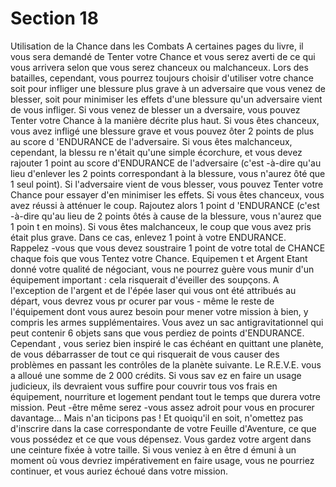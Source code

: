 # Section 18

Utilisation de la Chance dans les Combats
A certaines pages du livre, il vous sera demandé de Tenter
votre Chance  et vous serez averti de ce qui vous arrivera selon
que vous serez  chanceux  ou malchanceux.  Lors des batailles,
cependant, vous pourrez toujours  choisir  d'utiliser votre chance
soit pour infliger une blessure plus grave à un adversaire que
vous venez de blesser, soit pour minimiser les effets d'une
blessure qu'un adversaire vient de vous infliger.
Si vous venez de blesser un a dversaire, vous pouvez Tenter
votre Chance  à la manière décrite plus haut. Si vous êtes
chanceux,  vous avez infligé une blessure grave et vous pouvez
ôter 2 points de plus au score d 'ENDURANCE  de l'adversaire.
Si vous êtes malchanceux,  cependant, la blessu re n'était
qu'une simple écorchure, et vous devez rajouter 1 point au score
d'ENDURANCE  de l'adversaire (c'est -à-dire qu'au lieu
d'enlever les 2 points correspondant à la blessure, vous n'aurez
ôté que 1 seul point).
Si l'adversaire vient de vous blesser, vous pouvez Tenter votre
Chance  pour essayer d'en minimiser les effets. Si vous êtes
chanceux,  vous avez réussi à atténuer le coup. Rajoutez alors 1
point d 'ENDURANCE (c'est -à-dire qu'au lieu de 2 points ôtés à
cause de la blessure, vous n'aurez que 1 poin t en moins). Si vous
êtes malchanceux,  le coup que vous avez pris était plus grave.
Dans ce cas, enlevez 1 point à votre ENDURANCE.
Rappelez -vous que vous devez soustraire 1 point de votre total de
CHANCE  chaque fois que vous  Tentez votre Chance.
Equipemen t et Argent
Etant donné votre qualité de négociant, vous ne pourrez guère
vous munir d'un équipement important : cela risquerait d'éveiller
des soupçons. A l'exception de l'argent et de l'épée laser qui vous
ont été attribués au départ, vous devrez vous pr ocurer par vous -
même le reste de l'équipement dont vous aurez besoin pour
mener votre mission à bien, y compris les armes
supplémentaires. Vous avez un sac antigravitationnel qui peut
contenir 6 objets sans que vous perdiez de points
d'ENDURANCE.  Cependant , vous seriez bien inspiré le cas
échéant en quittant une planète, de vous débarrasser de tout ce
qui risquerait de vous causer des problèmes en passant les
contrôles de la planète suivante. Le R.E.V.E. vous a alloué une
somme de 2 000 crédits. Si vous sav ez en faire un usage
judicieux, ils devraient vous suffire pour couvrir tous vos frais en
équipement, nourriture et logement pendant tout le temps que
durera votre mission. Peut -être même serez -vous assez adroit
pour vous en procurer davantage... Mais n'an ticipons pas ! Et
quoiqu'il en soit, n'omettez pas d'inscrire dans la case
correspondante de votre Feuille d'Aventure,  ce que vous
possédez et ce que vous dépensez. Vous gardez votre argent dans
une ceinture fixée à votre taille. Si vous veniez à en être d émuni à
un moment où vous devriez impérativement en faire usage, vous
ne pourriez continuer, et vous auriez échoué dans votre mission.